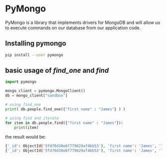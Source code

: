 # PyMongo

PyMongo is a library that implements drivers for MongoDB and will allow us to execute commands on our database from our application code.

## Installing pymongo

```bash
pip install --user pymongo
```

## basic usage of *find_one* and *find*

```python
import pymongo

mongo_client = pymongo.MongoClient()
db = mongo_client["sandbox"]

# using find_one
print( db.people.find_one({"first name" : "James"} ) )

# using find and iterate
for item in db.people.find({"first name" : "James"}):
    print(item)
```

the result would be:

```bash
{'_id': ObjectId('5fd78d30e6f779629af4bb53'), 'first name': 'James', 'last name': 'Thompson', 'age': 53.0, 'web site': 'www.james-thompson.com'}
{'_id': ObjectId('5fd78d30e6f779629af4bb53'), 'first name': 'James', 'last name': 'Thompson', 'age': 53.0, 'web site': 'www.james-thompson.com'}
```

